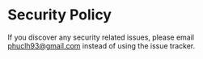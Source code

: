 # Security Policy

If you discover any security related issues, please email phuclh93@gmail.com instead of using the issue tracker.
